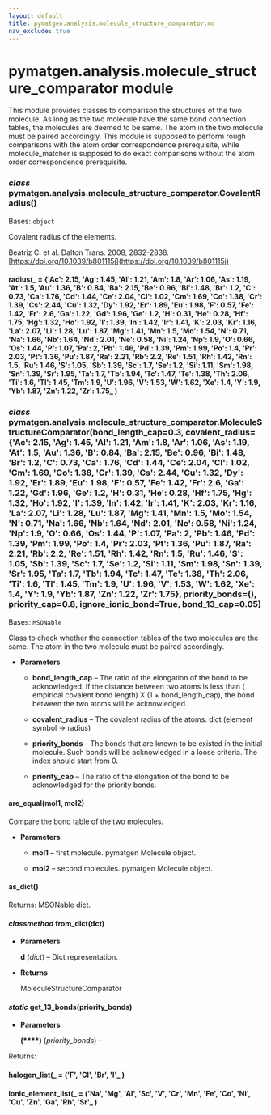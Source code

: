 ```yaml
---
layout: default
title: pymatgen.analysis.molecule_structure_comparator.md
nav_exclude: true
---
```


# pymatgen.analysis.molecule_structure_comparator module

This module provides classes to comparison the structures of the two
molecule. As long as the two molecule have the same bond connection tables,
the molecules are deemed to be same. The atom in the two molecule must be
paired accordingly.
This module is supposed to perform rough comparisons with the atom order
correspondence prerequisite, while molecule_matcher is supposed to do exact
comparisons without the atom order correspondence prerequisite.


### _class_ pymatgen.analysis.molecule_structure_comparator.CovalentRadius()
Bases: `object`

Covalent radius of the elements.

Beatriz C. et al. Dalton Trans. 2008, 2832-2838. [https://doi.org/10.1039/b801115j](https://doi.org/10.1039/b801115j)


#### radius(_ = {'Ac': 2.15, 'Ag': 1.45, 'Al': 1.21, 'Am': 1.8, 'Ar': 1.06, 'As': 1.19, 'At': 1.5, 'Au': 1.36, 'B': 0.84, 'Ba': 2.15, 'Be': 0.96, 'Bi': 1.48, 'Br': 1.2, 'C': 0.73, 'Ca': 1.76, 'Cd': 1.44, 'Ce': 2.04, 'Cl': 1.02, 'Cm': 1.69, 'Co': 1.38, 'Cr': 1.39, 'Cs': 2.44, 'Cu': 1.32, 'Dy': 1.92, 'Er': 1.89, 'Eu': 1.98, 'F': 0.57, 'Fe': 1.42, 'Fr': 2.6, 'Ga': 1.22, 'Gd': 1.96, 'Ge': 1.2, 'H': 0.31, 'He': 0.28, 'Hf': 1.75, 'Hg': 1.32, 'Ho': 1.92, 'I': 1.39, 'In': 1.42, 'Ir': 1.41, 'K': 2.03, 'Kr': 1.16, 'La': 2.07, 'Li': 1.28, 'Lu': 1.87, 'Mg': 1.41, 'Mn': 1.5, 'Mo': 1.54, 'N': 0.71, 'Na': 1.66, 'Nb': 1.64, 'Nd': 2.01, 'Ne': 0.58, 'Ni': 1.24, 'Np': 1.9, 'O': 0.66, 'Os': 1.44, 'P': 1.07, 'Pa': 2, 'Pb': 1.46, 'Pd': 1.39, 'Pm': 1.99, 'Po': 1.4, 'Pr': 2.03, 'Pt': 1.36, 'Pu': 1.87, 'Ra': 2.21, 'Rb': 2.2, 'Re': 1.51, 'Rh': 1.42, 'Rn': 1.5, 'Ru': 1.46, 'S': 1.05, 'Sb': 1.39, 'Sc': 1.7, 'Se': 1.2, 'Si': 1.11, 'Sm': 1.98, 'Sn': 1.39, 'Sr': 1.95, 'Ta': 1.7, 'Tb': 1.94, 'Tc': 1.47, 'Te': 1.38, 'Th': 2.06, 'Ti': 1.6, 'Tl': 1.45, 'Tm': 1.9, 'U': 1.96, 'V': 1.53, 'W': 1.62, 'Xe': 1.4, 'Y': 1.9, 'Yb': 1.87, 'Zn': 1.22, 'Zr': 1.75_ )

### _class_ pymatgen.analysis.molecule_structure_comparator.MoleculeStructureComparator(bond_length_cap=0.3, covalent_radius={'Ac': 2.15, 'Ag': 1.45, 'Al': 1.21, 'Am': 1.8, 'Ar': 1.06, 'As': 1.19, 'At': 1.5, 'Au': 1.36, 'B': 0.84, 'Ba': 2.15, 'Be': 0.96, 'Bi': 1.48, 'Br': 1.2, 'C': 0.73, 'Ca': 1.76, 'Cd': 1.44, 'Ce': 2.04, 'Cl': 1.02, 'Cm': 1.69, 'Co': 1.38, 'Cr': 1.39, 'Cs': 2.44, 'Cu': 1.32, 'Dy': 1.92, 'Er': 1.89, 'Eu': 1.98, 'F': 0.57, 'Fe': 1.42, 'Fr': 2.6, 'Ga': 1.22, 'Gd': 1.96, 'Ge': 1.2, 'H': 0.31, 'He': 0.28, 'Hf': 1.75, 'Hg': 1.32, 'Ho': 1.92, 'I': 1.39, 'In': 1.42, 'Ir': 1.41, 'K': 2.03, 'Kr': 1.16, 'La': 2.07, 'Li': 1.28, 'Lu': 1.87, 'Mg': 1.41, 'Mn': 1.5, 'Mo': 1.54, 'N': 0.71, 'Na': 1.66, 'Nb': 1.64, 'Nd': 2.01, 'Ne': 0.58, 'Ni': 1.24, 'Np': 1.9, 'O': 0.66, 'Os': 1.44, 'P': 1.07, 'Pa': 2, 'Pb': 1.46, 'Pd': 1.39, 'Pm': 1.99, 'Po': 1.4, 'Pr': 2.03, 'Pt': 1.36, 'Pu': 1.87, 'Ra': 2.21, 'Rb': 2.2, 'Re': 1.51, 'Rh': 1.42, 'Rn': 1.5, 'Ru': 1.46, 'S': 1.05, 'Sb': 1.39, 'Sc': 1.7, 'Se': 1.2, 'Si': 1.11, 'Sm': 1.98, 'Sn': 1.39, 'Sr': 1.95, 'Ta': 1.7, 'Tb': 1.94, 'Tc': 1.47, 'Te': 1.38, 'Th': 2.06, 'Ti': 1.6, 'Tl': 1.45, 'Tm': 1.9, 'U': 1.96, 'V': 1.53, 'W': 1.62, 'Xe': 1.4, 'Y': 1.9, 'Yb': 1.87, 'Zn': 1.22, 'Zr': 1.75}, priority_bonds=(), priority_cap=0.8, ignore_ionic_bond=True, bond_13_cap=0.05)
Bases: `MSONable`

Class to check whether the connection tables of the two molecules are the
same. The atom in the two molecule must be paired accordingly.


* **Parameters**


    * **bond_length_cap** – The ratio of the elongation of the bond to be
    acknowledged. If the distance between two atoms is less than (
    empirical covalent bond length) X (1 + bond_length_cap), the bond
    between the two atoms will be acknowledged.


    * **covalent_radius** – The covalent radius of the atoms.
    dict (element symbol -> radius)


    * **priority_bonds** – The bonds that are known to be existed in the initial
    molecule. Such bonds will be acknowledged in a loose criteria.
    The index should start from 0.


    * **priority_cap** – The ratio of the elongation of the bond to be
    acknowledged for the priority bonds.



#### are_equal(mol1, mol2)
Compare the bond table of the two molecules.


* **Parameters**


    * **mol1** – first molecule. pymatgen Molecule object.


    * **mol2** – second molecules. pymatgen Molecule object.



#### as_dict()
Returns: MSONable dict.


#### _classmethod_ from_dict(dct)

* **Parameters**

    **d** (*dict*) – Dict representation.



* **Returns**

    MoleculeStructureComparator



#### _static_ get_13_bonds(priority_bonds)

* **Parameters**

    **(****)** (*priority_bonds*) –


Returns:


#### halogen_list(_ = ('F', 'Cl', 'Br', 'I'_ )

#### ionic_element_list(_ = ('Na', 'Mg', 'Al', 'Sc', 'V', 'Cr', 'Mn', 'Fe', 'Co', 'Ni', 'Cu', 'Zn', 'Ga', 'Rb', 'Sr'_ )